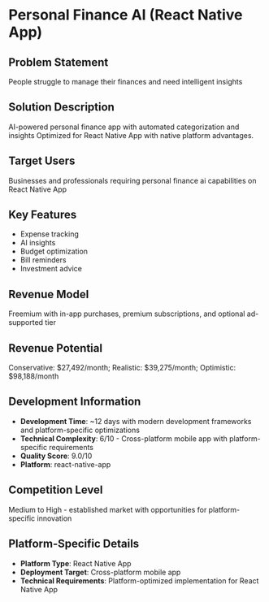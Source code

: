 # Personal Finance AI (React Native App)

## Problem Statement
People struggle to manage their finances and need intelligent insights

## Solution Description
AI-powered personal finance app with automated categorization and insights Optimized for React Native App with native platform advantages.

## Target Users
Businesses and professionals requiring personal finance ai capabilities on React Native App

## Key Features
- Expense tracking
- AI insights
- Budget optimization
- Bill reminders
- Investment advice

## Revenue Model
Freemium with in-app purchases, premium subscriptions, and optional ad-supported tier

## Revenue Potential
Conservative: $27,492/month; Realistic: $39,275/month; Optimistic: $98,188/month

## Development Information
- **Development Time**: ~12 days with modern development frameworks and platform-specific optimizations
- **Technical Complexity**: 6/10 - Cross-platform mobile app with platform-specific requirements
- **Quality Score**: 9.0/10
- **Platform**: react-native-app

## Competition Level
Medium to High - established market with opportunities for platform-specific innovation

## Platform-Specific Details
- **Platform Type**: React Native App
- **Deployment Target**: Cross-platform mobile app
- **Technical Requirements**: Platform-optimized implementation for React Native App
